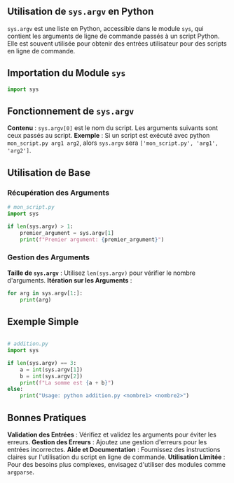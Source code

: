 ## Utilisation de ```sys.argv``` en Python

```sys.argv``` est une liste en Python, accessible dans le module ```sys```, qui contient les arguments de ligne de commande passés à un script Python. Elle est souvent utilisée pour obtenir des entrées utilisateur pour des scripts en ligne de commande.

## Importation du Module ```sys```
```python
import sys
```

## Fonctionnement de ```sys.argv```

**Contenu** : ```sys.argv[0]``` est le nom du script. Les arguments suivants sont ceux passés au script.
**Exemple** : Si un script est exécuté avec python ```mon_script.py arg1 arg2```, alors ```sys.argv``` sera ```['mon_script.py', 'arg1', 'arg2']```.

## Utilisation de Base

### Récupération des Arguments

```python
# mon_script.py
import sys

if len(sys.argv) > 1:
    premier_argument = sys.argv[1]
    print(f"Premier argument: {premier_argument}")
```

### Gestion des Arguments

**Taille de ```sys.argv```** : Utilisez ```len(sys.argv)``` pour vérifier le nombre d'arguments.
**Itération sur les Arguments** :

```python
for arg in sys.argv[1:]:
    print(arg)
```

## Exemple Simple

```python

# addition.py
import sys

if len(sys.argv) == 3:
    a = int(sys.argv[1])
    b = int(sys.argv[2])
    print(f"La somme est {a + b}")
else:
    print("Usage: python addition.py <nombre1> <nombre2>")
```

## Bonnes Pratiques

**Validation des Entrées** : Vérifiez et validez les arguments pour éviter les erreurs.
**Gestion des Erreurs** : Ajoutez une gestion d'erreurs pour les entrées incorrectes.
**Aide et Documentation** : Fournissez des instructions claires sur l'utilisation du script en ligne de commande.
**Utilisation Limitée** : Pour des besoins plus complexes, envisagez d'utiliser des modules comme ```argparse```.